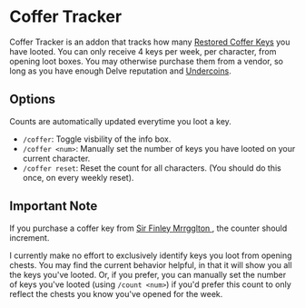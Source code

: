 # Coffer Tracker

Coffer Tracker is an addon that tracks how many [Restored Coffer Keys](https://www.wowhead.com/item=224172/restored-coffer-key) you have looted. You can only receive 4 keys per week, per character, from opening loot boxes. You may otherwise purchase them from a vendor, so long as you have enough Delve reputation and [Undercoins](https://www.wowhead.com/currency=2803/undercoin).

## Options

Counts are automatically updated everytime you loot a key.

* `/coffer`: Toggle visbility of the info box.
* `/coffer <num>`: Manually set the number of keys you have looted on your current character.
* `/coffer reset`: Reset the count for all characters. (You should do this once, on every weekly reset).

## Important Note

If you purchase a coffer key from [Sir Finley Mrrgglton <Delve Treasures>](https://www.wowhead.com/npc=208070/sir-finley-mrrgglton), the counter should increment.

I currently make no effort to exclusively identify keys you loot from opening chests. You may find the current behavior helpful, in that it will show you all the keys you've looted. Or, if you prefer, you can manually set the number of keys you've looted (using `/count <num>`) if you'd prefer this count to only reflect the chests you know you've opened for the week.